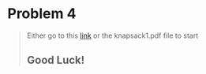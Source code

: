 # Problem 4
> Either go to this [link](https://dmoj.ca/problem/dpd) or the knapsack1.pdf file to start
> ## Good Luck!
